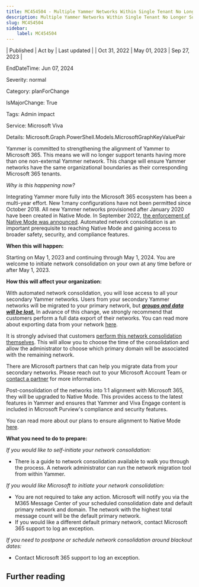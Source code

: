 ```yaml
---
title: MC454504 - Multiple Yammer Networks Within Single Tenant No Longer Supported (1 -Many Mode)
description: Multiple Yammer Networks Within Single Tenant No Longer Supported (1 -Many Mode)
slug: MC454504
sidebar:
    label: MC454504
---
```



| Published | Act by | Last updated |
| Oct 31, 2022 | May 01, 2023 | Sep 27, 2023 |

EndDateTime: Jun 07, 2024

Severity: normal

Category: planForChange

IsMajorChange: True

Tags: Admin impact

Service: Microsoft Viva

Details: Microsoft.Graph.PowerShell.Models.MicrosoftGraphKeyValuePair

<p>Yammer is committed to strengthening the alignment of Yammer to Microsoft 365. This means we will no longer support tenants having more than one non-external Yammer network. This change will ensure Yammer networks have the same organizational boundaries as their corresponding Microsoft 365 tenants.
</p><p><i>Why is this happening now?
</i></p><p>Integrating Yammer more fully into the Microsoft 365 ecosystem has been a multi-year effort. New 1:many configurations have not been permitted since October 2018. All new Yammer networks provisioned after January 2020 have been created in Native Mode. In September 2022, <a href="https://techcommunity.microsoft.com/t5/yammer-blog/non-native-and-hybrid-yammer-networks-are-being-upgraded/ba-p/3612915" target="_blank">the enforcement of Native Mode was announced</a>. Automated network consolidation is an important prerequisite to reaching Native Mode and gaining access to broader safety, security, and compliance features. 
</p><p><b>When this will happen:</b>
</p><p>Starting on May 1, 2023 and continuing through May 1, 2024. You are welcome to initiate network consolidation on your own at any time before or after May 1, 2023.
</p><p><b>How this will affect your organization:</b>
</p><p>With automated network consolidation, you will lose access to all your secondary Yammer networks. Users from your secondary Yammer networks will be migrated to your primary network, but <b><i><u>groups and data will be lost.</u></i></b> In advance of this change, we strongly recommend that customers perform a full data export of their networks. You can read more about exporting data from your network <a href="https://docs.microsoft.com/yammer/manage-security-and-compliance/export-yammer-enterprise-data" target="_blank">here</a>.
</p><p>It is strongly advised that customers <a href="https://docs.microsoft.com/yammer/configure-your-yammer-network/faq-consolidate-multiple-yammer-networks" target="_blank">perform this network consolidation themselves</a>.  This will allow you to choose the time of the consolidation and allow the administrator to choose which primary domain will be associated with the remaining network.
</p><p>There are Microsoft partners that can help you migrate data from your secondary networks. Please reach out to your Microsoft Account Team or <a href="https://products.office.com/yammer/partners" target="_blank">contact a partner</a> for more information.
</p><p>Post-consolidation of the networks into 1:1 alignment with Microsoft 365, they will be upgraded to Native Mode. This provides access to the latest features in Yammer and ensures that Yammer and Viva Engage content is included in Microsoft Purview's compliance and security features.
</p><p>You can read more about our plans to ensure alignment to Native Mode <a href="https://techcommunity.microsoft.com/t5/yammer-blog/non-native-and-hybrid-yammer-networks-are-being-upgraded/ba-p/3612915" target="_blank">here</a>.
</p><p><b>What you need to do to prepare:</b>
</p><p><i>If you would like to self-initiate your network consolidation:
</i></p><ul><li>There is a guide to network consolidation available to walk you through the process. A network administrator can run the network migration tool from within Yammer.
</li></ul><p><i>If you would like Microsoft to initiate your network consolidation:
</i></p><ul><li>You are not required to take any action. Microsoft will notify you via the M365 Message Center of your scheduled consolidation date and default primary network and domain. The network with the highest total message count will be the default primary network. 
</li><li>If you would like a different default primary network, contact Microsoft 365 support to log an exception.
</li></ul><p><i>If you need to postpone or schedule network consolidation around blackout dates:
</i></p><ul><li>Contact Microsoft 365 support to log an exception.  
</li></ul>

## Further reading
